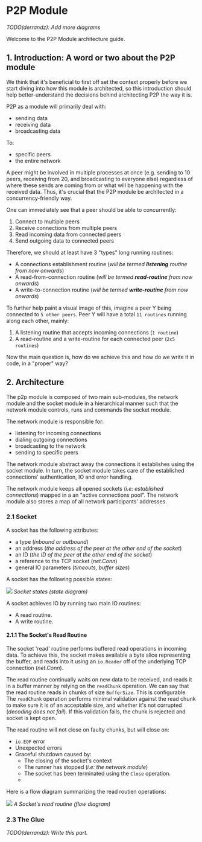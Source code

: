 # P2P Module

_TODO(derrandz): Add more diagrams_

Welcome to the P2P Module architecture guide.

## 1. Introduction: A word or two about the P2P module

We think that it's beneficial to first off set the context properly before we start diving into how this module is architected, so this introduction should help better-understand the decisions behind architecting P2P the way it is.

P2P as a module will primarily deal with:

- sending data
- receiving data
- broadcasting data

To:

- specific peers
- the entire network

A peer might be involved in multiple processes at once (e.g. sending to 10 peers, receiving from 20, and broadcasting to everyone else) regardless of where these sends are coming from or what will be happening with the received data. Thus, it's crucial that the P2P module be architected in a concurrency-friendly way.

One can immediately see that a peer should be able to concurrently:

1. Connect to multiple peers
2. Receive connections from multiple peers
3. Read incoming data from connected peers
4. Send outgoing data to connected peers

Therefore, we should at least have 3 "types" long running routines:

- A connections establishment routine (_will be termed **listening** routine from now onwards_)
- A read-from-connection routine (_will be termed **read-routine** from now onwards_)
- A write-to-connection routine (_will be termed **write-routine** from now onwards_)

To further help paint a visual image of this, imagine a peer Y being connected to `5 other peers`. Peer Y will have a total `11 routines` running along each other, mainly:

1. A listening routine that accepts incoming connections (`1 routine`)
2. A read-routine and a write-routine for each connected peer (`2x5 routines`)

Now the main question is, how do we achieve this and how do we write it in code, in a "proper" way?

## 2. Architecture

The p2p module is composed of two main sub-modules, the network module and the socket module in a hierarchical manner such that the network module controls, runs and commands the socket module.

The network module is responsible for:
  - listening for incoming connections
  - dialing outgoing connections
  - broadcasting to the network
  - sending to specific peers

The network module abstract away the connections it establishes using the socket module. In turn, the socket module takes care of the established connections' authentication, IO and error handling.

The network module keeps all opened sockets (_i.e: established connections_) mapped in a an "active connections pool".
The network module also stores a map of all network participants' addresses.

### **2.1 Socket**

A socket has the following attributes:
* a type (_inbound or outbound_)
* an address (_the address of the peer at the other end of the socket_)
* an ID (_the ID of the peer at the other end of the socket_)
* a reference to the TCP socket (_net.Conn_)
* general IO parameters (_timeouts, buffer sizes_)

A socket has the following possible states:



[![](https://mermaid.ink/img/pako:eNp9kLEKwjAQhl-l3Cjt4tjBRTsLOjgYh9Bca6BJ5HoRpPTdTZtUxII3_Xz38cPdALVTCCX0LBkPWrYkTfHcCpuFuW5uWVHssn3nelSRxTzj4wNthFOa0Qml0rb9oRfS_KFJWRV_84rIUcRzXMmp8S9PJXGxDORgkIzUKhw9TDsBfEeDAsoQFTbSdyxA2DGo_qHCWyql2RGUjex6zEF6dueXraFk8rhI6XfJGt8fuWrI)](https://mermaid-js.github.io/mermaid-live-editor/edit#pako:eNp9kLEKwjAQhl-l3Cjt4tjBRTsLOjgYh9Bca6BJ5HoRpPTdTZtUxII3_Xz38cPdALVTCCX0LBkPWrYkTfHcCpuFuW5uWVHssn3nelSRxTzj4wNthFOa0Qml0rb9oRfS_KFJWRV_84rIUcRzXMmp8S9PJXGxDORgkIzUKhw9TDsBfEeDAsoQFTbSdyxA2DGo_qHCWyql2RGUjex6zEF6dueXraFk8rhI6XfJGt8fuWrI)
_Socket states (_state diagram_)_

A socket achieves IO by running two main IO routines:
* A read routine.
* A write routine.

#### 2.1.1 The Socket's Read Routine

The socket 'read' routine performs buffered read operations in incoming data.
To achieve this, the socket makes available a byte slice representing the buffer, and reads into it using an `io.Reader` off of the underlying TCP connection (_net.Conn_).

The read routine continually waits on new data to be received, and reads it in a buffer manner by relying on the `readChunk` operation. We can say that the read routine reads in chunks of size `BufferSize`. This is configurable.
The `readChunk` operation performs minimal validation against the read chunk to make sure it is of an acceptable size, and whether it's not corrupted (_decoding does not fail_).
If this validation fails, the chunk is rejected and socket is kept open.

The read routine will not close on faulty chunks, but will close on:
 - `io.EOF` error
 - Unexpected errors
 - Graceful shutdown caused by:
   - The closing of the socket's context
   - The runner has stopped (_i.e: the network module_)
   - The socket has been terminated using the `Close` operation.
   - 

Here is a flow diagram summarizing the read routien operations:

[![](https://mermaid.ink/img/pako:eNpVkttuwjAMhl_Fys02ib0AF5sGLeIgGCtMaGq5iBoD0UrSOckYKrz70hPrctPE_vL7t5uCpVog67M98fwA6yBR4NdLvD4gRMgFRNpZqXALj49PMLg3cq94BuRTUu3BWE4WxUN9bVBBwyLCFOU3ClB4AqlyZ5-vNTEsictCXyCIN1zabR0O6otd5gPNBcIiVKl2yiJ5tbIoIJGmVi68yY3iAMtWYCMJYcnPmeZi26UqwXExMfCu8CfH1PuGkAg0Qfg6aiXHlZWaXsQrq3OgagT77T-gLDqPI8w1tV0sqsxbPMy0wSY273Y2qg6T0kOEXw7NbS6TTtVpvHTmAEKfFFgN1v-JxgGc_MjK7857ruJocq1uxSZ_1mZdkZJ0SiHdGTBSfTb4tOtt1h5Yjx2RjlwK_yyKMpkwr3DEhPX9VuCOu8wmLFFXj7pccIuhkFYT6-94ZrDHuLN6dVYp61ty2EKB5P6VHRvq-gseTMfY)](https://mermaid-js.github.io/mermaid-live-editor/edit#pako:eNpVkttuwjAMhl_Fys02ib0AF5sGLeIgGCtMaGq5iBoD0UrSOckYKrz70hPrctPE_vL7t5uCpVog67M98fwA6yBR4NdLvD4gRMgFRNpZqXALj49PMLg3cq94BuRTUu3BWE4WxUN9bVBBwyLCFOU3ClB4AqlyZ5-vNTEsictCXyCIN1zabR0O6otd5gPNBcIiVKl2yiJ5tbIoIJGmVi68yY3iAMtWYCMJYcnPmeZi26UqwXExMfCu8CfH1PuGkAg0Qfg6aiXHlZWaXsQrq3OgagT77T-gLDqPI8w1tV0sqsxbPMy0wSY273Y2qg6T0kOEXw7NbS6TTtVpvHTmAEKfFFgN1v-JxgGc_MjK7857ruJocq1uxSZ_1mZdkZJ0SiHdGTBSfTb4tOtt1h5Yjx2RjlwK_yyKMpkwr3DEhPX9VuCOu8wmLFFXj7pccIuhkFYT6-94ZrDHuLN6dVYp61ty2EKB5P6VHRvq-gseTMfY) _A Socket's read routine (_flow diagram_)_

### 2.3 The Glue

_TODO(derrandz): Write this part._
